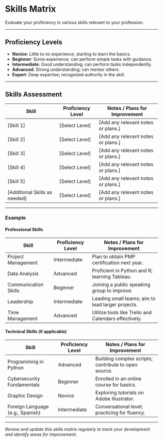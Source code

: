 # Skills Matrix

Evaluate your proficiency in various skills relevant to your profession.

---

## Proficiency Levels

- **Novice**: Little to no experience; starting to learn the basics.
- **Beginner**: Some experience; can perform simple tasks with guidance.
- **Intermediate**: Good understanding; can perform tasks independently.
- **Advanced**: Strong understanding; can mentor others.
- **Expert**: Deep expertise; recognized authority in the skill.

---

## Skills Assessment

| Skill                         | Proficiency Level | Notes / Plans for Improvement          |
|-------------------------------|-------------------|----------------------------------------|
| [Skill 1]                     | [Select Level]    | [Add any relevant notes or plans.]     |
| [Skill 2]                     | [Select Level]    | [Add any relevant notes or plans.]     |
| [Skill 3]                     | [Select Level]    | [Add any relevant notes or plans.]     |
| [Skill 4]                     | [Select Level]    | [Add any relevant notes or plans.]     |
| [Skill 5]                     | [Select Level]    | [Add any relevant notes or plans.]     |
| [Additional Skills as needed] | [Select Level]    | [Add any relevant notes or plans.]     |

---

### Example

#### Professional Skills

| Skill                         | Proficiency Level | Notes / Plans for Improvement                      |
|-------------------------------|-------------------|----------------------------------------------------|
| Project Management            | Intermediate      | Plan to obtain PMP certification next year.        |
| Data Analysis                 | Advanced          | Proficient in Python and R; learning Tableau.      |
| Communication Skills          | Beginner          | Joining a public speaking group to improve.        |
| Leadership                    | Intermediate      | Leading small teams; aim to lead larger projects.  |
| Time Management               | Advanced          | Utilize tools like Trello and Calendars effectively.|

#### Technical Skills (if applicable)

| Skill                         | Proficiency Level | Notes / Plans for Improvement                      |
|-------------------------------|-------------------|----------------------------------------------------|
| Programming in Python         | Advanced          | Building complex scripts; contribute to open source.|
| Cybersecurity Fundamentals    | Beginner          | Enrolled in an online course for basics.           |
| Graphic Design                | Novice            | Exploring tutorials on Adobe Illustrator.          |
| Foreign Language (e.g., Spanish)| Intermediate   | Conversational level; practicing for fluency.      |

---

*Review and update this skills matrix regularly to track your development and identify areas for improvement.*

